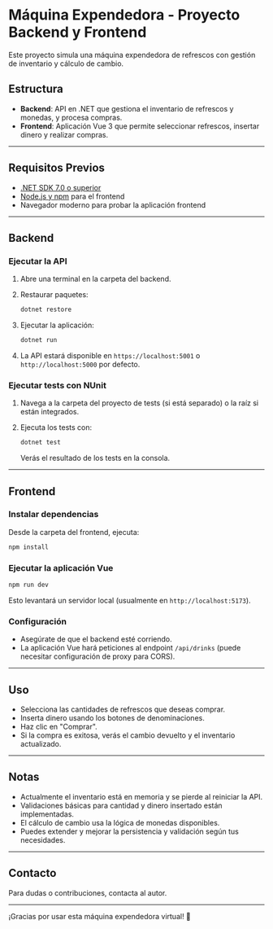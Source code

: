 # Máquina Expendedora - Proyecto Backend y Frontend

Este proyecto simula una máquina expendedora de refrescos con gestión de inventario y cálculo de cambio. 

## Estructura

- **Backend**: API en .NET que gestiona el inventario de refrescos y monedas, y procesa compras.
- **Frontend**: Aplicación Vue 3 que permite seleccionar refrescos, insertar dinero y realizar compras.

---

## Requisitos Previos

- [.NET SDK 7.0 o superior](https://dotnet.microsoft.com/download)
- [Node.js y npm](https://nodejs.org/) para el frontend
- Navegador moderno para probar la aplicación frontend

---

## Backend

### Ejecutar la API

1. Abre una terminal en la carpeta del backend.
2. Restaurar paquetes:

   ```bash
   dotnet restore
   ```

3. Ejecutar la aplicación:

   ```bash
   dotnet run
   ```

4. La API estará disponible en `https://localhost:5001` o `http://localhost:5000` por defecto.

### Ejecutar tests con NUnit

1. Navega a la carpeta del proyecto de tests (si está separado) o la raíz si están integrados.
2. Ejecuta los tests con:

   ```bash
   dotnet test
   ```

   Verás el resultado de los tests en la consola.

---

## Frontend

### Instalar dependencias

Desde la carpeta del frontend, ejecuta:

```bash
npm install
```

### Ejecutar la aplicación Vue

```bash
npm run dev
```

Esto levantará un servidor local (usualmente en `http://localhost:5173`).

### Configuración

- Asegúrate de que el backend esté corriendo.
- La aplicación Vue hará peticiones al endpoint `/api/drinks` (puede necesitar configuración de proxy para CORS).

---

## Uso

- Selecciona las cantidades de refrescos que deseas comprar.
- Inserta dinero usando los botones de denominaciones.
- Haz clic en "Comprar".
- Si la compra es exitosa, verás el cambio devuelto y el inventario actualizado.

---

## Notas

- Actualmente el inventario está en memoria y se pierde al reiniciar la API.
- Validaciones básicas para cantidad y dinero insertado están implementadas.
- El cálculo de cambio usa la lógica de monedas disponibles.
- Puedes extender y mejorar la persistencia y validación según tus necesidades.

---

## Contacto

Para dudas o contribuciones, contacta al autor.

---

¡Gracias por usar esta máquina expendedora virtual! 🍹


